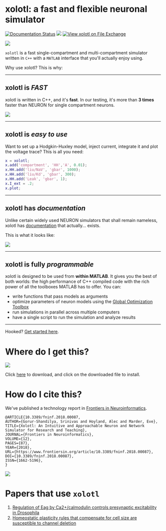

# xolotl: a fast and flexible neuronal simulator

[![Documentation Status](https://readthedocs.org/projects/xolotl/badge/?version=master)](https://xolotl.readthedocs.io/en/master/?badge=master)
![](https://img.shields.io/github/last-commit/sg-s/xolotl.svg)
[![View xolotl on File Exchange](https://www.mathworks.com/matlabcentral/images/matlab-file-exchange.svg)](https://www.mathworks.com/matlabcentral/fileexchange/79894-xolotl)


![](https://user-images.githubusercontent.com/6005346/57262966-9b751100-703c-11e9-890f-3808062e60d9.gif)




`xolotl` is a fast single-compartment and 
multi-compartment simulator  written in `C++` with 
a `MATLAB` interface that you'll actually enjoy using.

Why use xolotl? This is why:

-----------------

## xolotl is *FAST*

xolotl is written in C++, and it's **fast**. In our testing, it's 
more than **3 times** faster than NEURON for single
compartment neurons. 

![](https://user-images.githubusercontent.com/6005346/50499683-9c0bf400-0a19-11e9-9375-92a1fdefa2fc.png)

----------------
## xolotl is *easy to use*

Want to set up a Hodgkin-Huxley model, inject current, 
integrate it and plot the voltage trace? This is all you need:

```matlab
x = xolotl;
x.add('compartment', 'HH','A', 0.01);
x.HH.add('liu/NaV', 'gbar', 1000);
x.HH.add('liu/Kd', 'gbar', 300);
x.HH.add('Leak', 'gbar', 1);
x.I_ext = .2;
x.plot;
```


----------------

## xolotl has *documentation*

Unlike certain widely used NEURON simulators that 
shall remain nameless, xolotl has [documentation](https://xolotl.readthedocs.io) that actually...
exists. 

This is what it looks like:

![](https://user-images.githubusercontent.com/6005346/50499847-e3df4b00-0a1a-11e9-8aba-b3be57c3e784.png)


----------------
## xolotl is fully *programmable*

xolotl is designed to be used from **within MATLAB**. It 
gives you the best of both worlds: the high performance 
of C++ compiled code with the rich power of all the toolboxes
MATLAB has to offer. You can:

* write functions that pass models as arguments
* optimize parameters of neuron models using the [Global Optimization Toolbox](https://www.mathworks.com/products/global-optimization.html)
* run simulations in parallel across multiple computers
* have a single script to run the simulation and analyze results

--------------------

Hooked? [Get started here](https://xolotl.readthedocs.io/en/master/).

# Where do I get this?

![](https://user-images.githubusercontent.com/6005346/93216395-ad3ced00-f735-11ea-8512-5915c4b70d87.gif)

Click [here](https://github.com/sg-s/xolotl/releases/download/latest/xolotl.mltbx) to download, and click on the downloaded file to install.


# How do I cite this?

We've published a technology report in [Frontiers in Neuroinformatics](https://doi.org/10.3389/fninf.2018.00087).

```
@ARTICLE{10.3389/fninf.2018.00087,
AUTHOR={Gorur-Shandilya, Srinivas and Hoyland, Alec and Marder, Eve},   
TITLE={Xolotl: An Intuitive and Approachable Neuron and Network Simulator for Research and Teaching},      
JOURNAL={Frontiers in Neuroinformatics},      
VOLUME={12},      
PAGES={87},     
YEAR={2018},      
URL={https://www.frontiersin.org/article/10.3389/fninf.2018.00087},       
DOI={10.3389/fninf.2018.00087},      
ISSN={1662-5196},   
}

```

![](https://user-images.githubusercontent.com/6005346/41205222-30b6f3d4-6cbd-11e8-983b-9125585d629a.png)


# Papers that use `xolotl`

1. [Regulation of Eag by Ca2+/calmodulin controls presynaptic excitability in Drosophila](https://www.physiology.org/doi/full/10.1152/jn.00820.2017)
2. [Homeostatic plasticity rules that compensate for cell size are susceptible to channel deletion](https://www.biorxiv.org/cgi/content/short/753608v1)